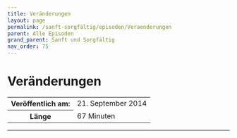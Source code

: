 ```yaml
---
title: Veränderungen
layout: page
permalink: /sanft-sorgfältig/episoden/Veraenderungen
parent: Alle Episoden
grand_parent: Sanft und Sorgfältig
nav_order: 75
---
```


# Veränderungen
<table class="resp-table dcf-table dcf-table-responsive dcf-table-bordered dcf-table-striped dcf-w-100%">
                    <tbody>
                        <tr>
                            <th scope="row">Veröffentlich am:</th>
                            <td data-label="Veröffentlich am:">21. September 2014</td>
                        </tr>
                        <tr>
                            <th scope="row">Länge </th>
                            <td data-label="Länge ">67 Minuten</td>
                        </tr></tbody>
                </table>

***

